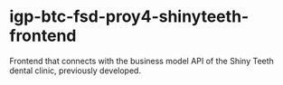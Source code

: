 # igp-btc-fsd-proy4-shinyteeth-frontend
Frontend that connects with the business model API of the Shiny Teeth dental clinic, previously developed.
